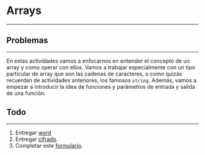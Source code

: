 # Arrays
---

## Problemas
---
En estas actividades vamos a enfocarnos en entender el concepto de un array y como operar con ellos. Vamos a trabajar especialmente con un tipo particular de array que son las cadenas de caracteres, o como quizás recuerdan de actividades anteriores, los famosos `string`. Además, vamos a empezar a introducir la idea de funciones y parámetros de entrada y salida de una función.

## Todo
---
1. Entregar [word](/word/)
2. Entregar [cifrado](/cifrado/).
3. Completar este [formulario](https://docs.google.com/forms/d/e/1FAIpQLSfBpPmQ2je4IbxS2wTUqQCGBdjnZdRLQvi2qxRVInt-7hN8xg/viewform).